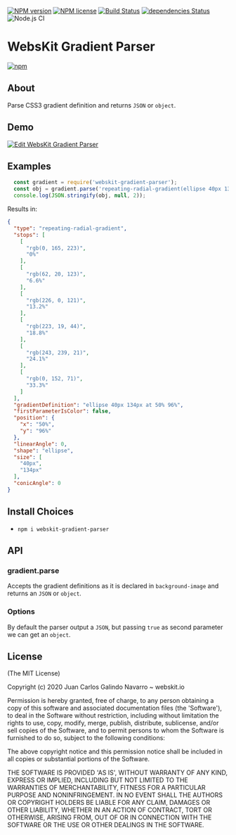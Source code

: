 [![NPM version](http://img.shields.io/npm/v/webskit-gradient-parser.svg?style=flat)](https://www.npmjs.org/package/webskit-gradient-parser)
[![NPM license](http://img.shields.io/npm/l/webskit-gradient-parser.svg?style=flat)](https://www.npmjs.org/package/webskit-gradient-parser)
[![Build Status](https://travis-ci.org/oceangravity/webskit-gradient-parser.svg?branch=master)](https://travis-ci.org/oceangravity/webskit-gradient-parser)
[![dependencies Status](https://david-dm.org/oceangravity/webskit-gradient-parser.svg)](https://david-dm.org/oceangravity/webskit-gradient-parser)
![Node.js CI](https://github.com/oceangravity/webskit-gradient-parser/workflows/Node.js%20CI/badge.svg)
# WebsKit Gradient Parser
[![npm](https://nodei.co/npm/webskit-gradient-parser.svg?downloads=true)](https://nodei.co/npm/webskit-gradient-parser/)

## About

Parse CSS3 gradient definition and returns `JSON` or `object`.

## Demo

[![Edit WebsKit Gradient Parser](https://codesandbox.io/static/img/play-codesandbox.svg)](https://codesandbox.io/s/gradient-parser-bexc5?fontsize=14&hidenavigation=1&theme=dark)


## Examples

```JavaScript
  const gradient = require('webskit-gradient-parser');
  const obj = gradient.parse('repeating-radial-gradient(ellipse 40px 134px at 50% 96%,rgb(0, 165, 223) 0%,rgb(62, 20, 123) 6.6%,rgb(226, 0, 121) 13.2%,rgb(223, 19, 44) 18.8%,rgb(243, 239, 21) 24.1%,rgb(0, 152, 71) 33.3%)', true);
  console.log(JSON.stringify(obj, null, 2));
```

Results in:

```JSON
{
  "type": "repeating-radial-gradient",
  "stops": [
    [
      "rgb(0, 165, 223)",
      "0%"
    ],
    [
      "rgb(62, 20, 123)",
      "6.6%"
    ],
    [
      "rgb(226, 0, 121)",
      "13.2%"
    ],
    [
      "rgb(223, 19, 44)",
      "18.8%"
    ],
    [
      "rgb(243, 239, 21)",
      "24.1%"
    ],
    [
      "rgb(0, 152, 71)",
      "33.3%"
    ]
  ],
  "gradientDefinition": "ellipse 40px 134px at 50% 96%",
  "firstParameterIsColor": false,
  "position": {
    "x": "50%",
    "y": "96%"
  },
  "linearAngle": 0,
  "shape": "ellipse",
  "size": [
    "40px",
    "134px"
  ],
  "conicAngle": 0
}
```

## Install Choices
- `npm i webskit-gradient-parser`

## API

### gradient.parse

Accepts the gradient definitions as it is declared in `background-image` and returns an `JSON` or `object`.

### Options

By default the parser output a `JSON`, but passing `true` as second parameter we can get an `object`.

## License

(The MIT License)

Copyright (c) 2020 Juan Carlos Galindo Navarro ~ webskit.io

Permission is hereby granted, free of charge, to any person obtaining
a copy of this software and associated documentation files (the
'Software'), to deal in the Software without restriction, including
without limitation the rights to use, copy, modify, merge, publish,
distribute, sublicense, and/or sell copies of the Software, and to
permit persons to whom the Software is furnished to do so, subject to
the following conditions:

The above copyright notice and this permission notice shall be
included in all copies or substantial portions of the Software.

THE SOFTWARE IS PROVIDED 'AS IS', WITHOUT WARRANTY OF ANY KIND,
EXPRESS OR IMPLIED, INCLUDING BUT NOT LIMITED TO THE WARRANTIES OF
MERCHANTABILITY, FITNESS FOR A PARTICULAR PURPOSE AND NONINFRINGEMENT.
IN NO EVENT SHALL THE AUTHORS OR COPYRIGHT HOLDERS BE LIABLE FOR ANY
CLAIM, DAMAGES OR OTHER LIABILITY, WHETHER IN AN ACTION OF CONTRACT,
TORT OR OTHERWISE, ARISING FROM, OUT OF OR IN CONNECTION WITH THE
SOFTWARE OR THE USE OR OTHER DEALINGS IN THE SOFTWARE.
